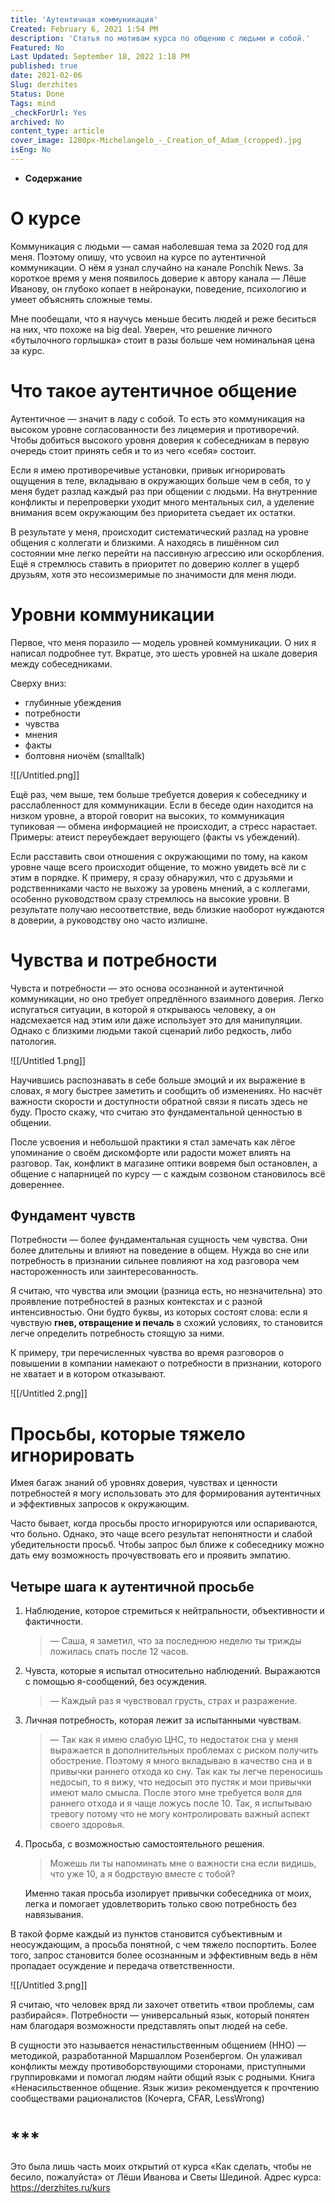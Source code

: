 ```yaml
---
title: 'Аутентичная коммуникация'
Created: February 6, 2021 1:54 PM
description: 'Статья по мотивам курса по общению с людьми и собой.'
Featured: No
Last Updated: September 18, 2022 1:18 PM
published: true
date: 2021-02-06
Slug: derzhites
Status: Done
Tags: mind
_checkForUrl: Yes
archived: No
content_type: article
cover_image: 1280px-Michelangelo_-_Creation_of_Adam_(cropped).jpg
isEng: No
---
```


- **Содержание**

# О курсе

Коммуникация с людьми — самая наболевшая тема за 2020 год для меня. Поэтому опишу, что усвоил на курсе по аутентичной коммуникации. О нём я узнал случайно на канале Ponchik News. За короткое время у меня появилось доверие к автору канала — Лёше Иванову, он глубоко копает в нейронауки, поведение, психологию и умеет объяснять сложные темы.

Мне пообещали, что я научусь меньше бесить людей и реже беситься на них, что похоже на big deal. Уверен, что решение личного «бутылочного горлышка» стоит в разы больше чем номинальная цена за курс.

# Что такое аутентичное общение

Аутентичное — значит в ладу с собой. То есть это коммуникация на высоком уровне согласованности без лицемерия и противоречий. Чтобы добиться высокого уровня доверия к собеседникам в первую очередь стоит принять себя и то из чего «себя» состоит.

Если я имею противоречивые установки, привык игнорировать ощущения в теле, вкладываю в окружающих больше чем в себя, то у меня будет разлад каждый раз при общении с людьми. На внутренние конфликты и перепроверки уходит много ментальных сил, а уделение внимания всем окружающим без приоритета съедает их остатки.

В результате у меня, происходит систематический разлад на уровне общения с коллегати и близкими. А находясь в лишённом сил состоянии мне легко перейти на пассивную агрессию или оскорбления. Ещё я стремлюсь ставить в приоритет по доверию коллег в ущерб друзьям, хотя это несоизмеримые по значимости для меня люди.

# Уровни коммуникации

Первое, что меня поразило — модель уровней коммуникации. О них я написал подробнее тут. Вкратце, это шесть уровней на шкале доверия между собеседниками.

Сверху вниз:

- глубинные убеждения
- потребности
- чувства
- мнения
- факты
- болтовня ниочём (smalltalk)

![[/Untitled.png]]

Ещё раз, чем выше, тем больше требуется доверия к собеседнику и расслабленност для коммуникации. Если в беседе один находится на низком уровне, а второй говорит на высоких, то коммуникация тупиковая — обмена информацией не происходит, а стресс нарастает. Примеры: атеист переубеждает верующего (факты vs убеждений).

Если расставить свои отношения с окружающими по тому, на каком уровне чаще всего происходит общение, то можно увидеть всё ли с этим в порядке. К примеру, я сразу обнаружил, что с друзьями и родственниками часто не выхожу за уровень мнений, а с коллегами, особенно руководством сразу стремлюсь на высокие уровни. В результате получаю несоответствие, ведь близкие наоборот нуждаются в доверии, а руководству оно часто излишне.

# Чувства и потребности

Чувста и потребности — это основа осознанной и аутентичной коммуникации, но оно требует опредлённого взаимного доверия. Легко испугаться ситуации, в которой я открываюсь человеку, а он надсмехается над этим или даже использует это для манипуляции. Однако с близкими людьми такой сценарий либо редкость, либо патология.

![[/Untitled 1.png]]

Научившись распознавать в себе больше эмоций и их выражение в словах, я могу быстрее заметить и сообщить об изменениях. Но насчёт важности скорости и доступности обратной связи я писать здесь не буду. Просто скажу, что считаю это фундаментальной ценностью в общении.

После усвоения и небольшой практики я стал замечать как лёгое упоминание о своём дискомфорте или радости может влиять на разговор. Так, конфликт в магазине оптики вовремя был остановлен, а общение с напарницей по курсу — с каждым созвоном становилось всё довереннее.

## Фундамент чувств

Потребности — более фундаментальная сущность чем чувства. Они более длительны и влияют на поведение в общем. Нужда во сне или потребность в признании сильнее повлияют на ход разговора чем настороженность или заинтересованность.

Я считаю, что чувства или эмоции (разница есть, но незначительна) это проявление потребностей в разных контекстах и с разной интенсивностью. Они будто буквы, из которых состоят слова: если я чувствую **гнев, отвращение и печаль** в схожий условиях, то становится легче определить потребность стоящую за ними.

К примеру, три перечисленных чувства во время разговоров о повышении в компании намекают о потребности в признании, которого не хватает и в котором отказывают.

![[/Untitled 2.png]]

# Просьбы, которые тяжело игнорировать

Имея багаж знаний об уровнях доверия, чувствах и ценности потребностей я могу использовать это для формирования аутентичных и эффективных запросов к окружающим. 

Часто бывает, когда просьбы просто игнорируются или оспариваются, что больно. Однако, это чаще всего результат непонятности и слабой убедительности просьб. Чтобы запрос был ближе к собеседнику можно дать ему возможность прочувствовать его и проявить эмпатию.

## Четыре шага к аутентичной просьбе

1. Наблюдение, которое стремиться к нейтральности, объективности и фактичности.
    
    > — Саша, я заметил, что за последнюю неделю ты трижды ложилась спать после 12 часов.
    > 
2. Чувста, которые я испытал относительно наблюдений. Выражаются с помощью я-сообщений, без осуждения.
    
    > — Каждый раз я чувствовал грусть, страх и разражение.
    > 
3. Личная потребность, которая лежит за испытанными чувствам.
    
    > — Так как я имею слабую ЦНС, то недостаток сна у меня выражается в дополнительных проблемах с риском получить обострение. Поэтому я много вкладываю в качество сна и в привычки раннего отхода ко сну.
    Так как ты легче переносишь недосып, то я вижу, что недосып это пустяк и мои привычки имеют мало смысла. После этого мне требуется воля для раннего отхода и я чаще ложусь после 10.
    Так, я испытываю тревогу потому что не могу контролировать важный аспект своего здоровья.
    > 
4. Просьба, с возможностью самостоятельного решения.
    
    > Можешь ли ты напоминать мне о важности сна если видишь, что уже 10, а я бодрствую вместе с тобой?
    > 
    
    Именно такая просьба изолирует привычки собеседника от моих, легка и помогает удовлетворить только свою потребность без навязывания.
    

В такой форме каждый из пунктов становится субъективным и неосуждающим, а просьба понятной, с чем тяжело поспортить. Более того, запрос становится более осознанным и эффективным ведь в нём пропадает осуждение и передача ответственности.

![[/Untitled 3.png]]

Я считаю, что человек вряд ли захочет ответить «твои проблемы, сам разбирайся». Потребности — универсальный язык, который понятен нам благодаря возможности представлять опыт людей на себе.

В сущности это называется ненастильственным общением (ННО) — методикой, разработанной Маршаллом Розенбергом. Он улаживал конфликты между противоборствующими сторонами, приступными группировками и помогал людям найти общий язык с родными. Книга «Ненасильственное общение. Язык жизи» рекомендуется к прочтению сообществами рационалистов (Кочерга, CFAR, LessWrong)

# ***

Это была лишь часть моих открытий от курса «Как сделать, чтобы не бесило, пожалуйста» от Лёши Иванова и Светы Шединой. Адрес курса: https://derzhites.ru/kurs